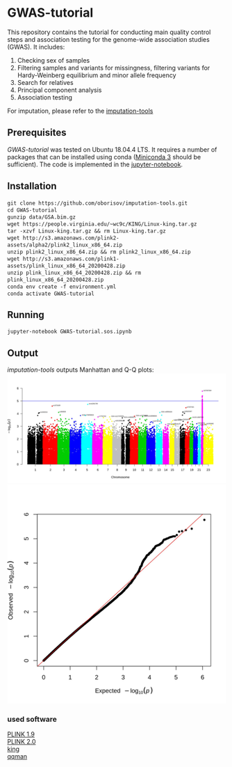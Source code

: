 # GWAS-tutorial

This repository contains the tutorial for conducting main quality control steps and association testing for the genome-wide association studies (GWAS). It includes:
1. Checking sex of samples
2. Filtering samples and variants for missingness, filtering variants for Hardy-Weinberg equilibrium and minor allele frequency
3. Search for relatives
4. Principal component analysis
5. Association testing

For imputation, please refer to the [imputation-tools](https://github.com/oborisov/imputation-tools)

## Prerequisites
*GWAS-tutorial* was tested on Ubuntu 18.04.4 LTS. It requires a number of packages that can be installed using conda ([Miniconda 3](https://docs.conda.io/en/latest/miniconda.html) should be sufficient). The code is implemented in the [jupyter-notebook](https://jupyter.org/).


## Installation
```
git clone https://github.com/oborisov/imputation-tools.git  
cd GWAS-tutorial
gunzip data/GSA.bim.gz
wget https://people.virginia.edu/~wc9c/KING/Linux-king.tar.gz
tar -xzvf Linux-king.tar.gz && rm Linux-king.tar.gz
wget http://s3.amazonaws.com/plink2-assets/alpha2/plink2_linux_x86_64.zip
unzip plink2_linux_x86_64.zip && rm plink2_linux_x86_64.zip
wget http://s3.amazonaws.com/plink1-assets/plink_linux_x86_64_20200428.zip
unzip plink_linux_x86_64_20200428.zip && rm plink_linux_x86_64_20200428.zip
conda env create -f environment.yml
conda activate GWAS-tutorial
```

## Running
```
jupyter-notebook GWAS-tutorial.sos.ipynb
```

## Output
*imputation-tools* outputs Manhattan and Q-Q plots:
![Manhattan plot](results/GSA_sim_checkedsex_geno02_mind02_geno002_mind002_norelated.PHENO1.glm.logistic_manh.jpeg)
![Q-Q plot](results/GSA_sim_checkedsex_geno02_mind02_geno002_mind002_norelated.PHENO1.glm.logistic_qq.jpeg)

### used software
[PLINK 1.9](https://www.cog-genomics.org/plink/1.9)  
[PLINK 2.0](https://www.cog-genomics.org/plink/2.0)  
[king](https://people.virginia.edu/~wc9c/KING/manual.html)  
[qqman](https://cran.r-project.org/web/packages/qqman/index.html)
